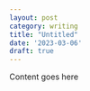 ```yaml
---
layout: post
category: writing
title: "Untitled"
date: '2023-03-06'
draft: true
---
```


Content goes here